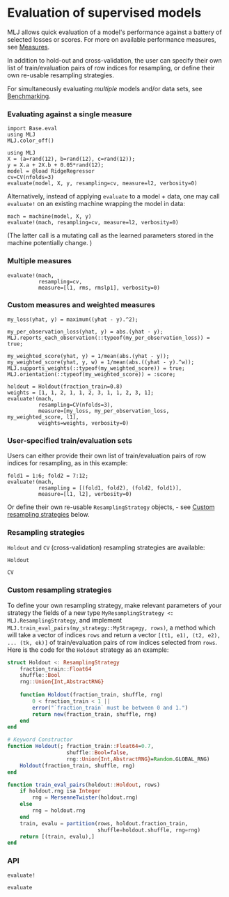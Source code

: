 # Evaluation of supervised models

MLJ allows quick evaluation of a model's performance against a battery
of selected losses or scores. For more on available performance
measures, see [Measures](performance_measures.md).

In addition to hold-out and cross-validation, the user can specify
their own list of train/evaluation pairs of row indices for
resampling, or define their own re-usable resampling strategies.

For simultaneously evaluating *multiple* models and/or data
sets, see [Benchmarking](benchmarking.md).


### Evaluating against a single measure

```@setup evaluation_of_supervised_models
import Base.eval
using MLJ
MLJ.color_off() 
```

```@repl evaluation_of_supervised_models
using MLJ
X = (a=rand(12), b=rand(12), c=rand(12));
y = X.a + 2X.b + 0.05*rand(12);
model = @load RidgeRegressor
cv=CV(nfolds=3)
evaluate(model, X, y, resampling=cv, measure=l2, verbosity=0)
```

Alternatively, instead of applying `evaluate` to a model + data, one
may call `evaluate!` on an existing machine wrapping the model in
data:

```@repl evaluation_of_supervised_models
mach = machine(model, X, y)
evaluate!(mach, resampling=cv, measure=l2, verbosity=0)
```

(The latter call is a mutating call as the learned parameters stored in the
machine potentially change. )

### Multiple measures

```@repl evaluation_of_supervised_models
evaluate!(mach,
          resampling=cv,
          measure=[l1, rms, rmslp1], verbosity=0)
```

### Custom measures and weighted measures

```@repl evaluation_of_supervised_models
my_loss(yhat, y) = maximum((yhat - y).^2);

my_per_observation_loss(yhat, y) = abs.(yhat - y);
MLJ.reports_each_observation(::typeof(my_per_observation_loss)) = true;

my_weighted_score(yhat, y) = 1/mean(abs.(yhat - y));
my_weighted_score(yhat, y, w) = 1/mean(abs.((yhat - y).^w));
MLJ.supports_weights(::typeof(my_weighted_score)) = true;
MLJ.orientation(::typeof(my_weighted_score)) = :score;

holdout = Holdout(fraction_train=0.8)
weights = [1, 1, 2, 1, 1, 2, 3, 1, 1, 2, 3, 1];
evaluate!(mach,
          resampling=CV(nfolds=3),
          measure=[my_loss, my_per_observation_loss, my_weighted_score, l1],
          weights=weights, verbosity=0)
```

### User-specified train/evaluation sets

Users can either provide their own list of train/evaluation pairs of row indices for resampling, as in this example:

```@repl evaluation_of_supervised_models
fold1 = 1:6; fold2 = 7:12;
evaluate!(mach,
          resampling = [(fold1, fold2), (fold2, fold1)],
          measure=[l1, l2], verbosity=0)
```

Or define their own re-usable `ResamplingStrategy` objects, - see
[Custom resampling strategies](@ref) below.


### Resampling strategies

`Holdout` and `CV` (cross-validation) resampling strategies are
available:


```@docs
Holdout
```

```@docs
CV
```


### Custom resampling strategies

To define your own resampling strategy, make relevant parameters of
your strategy the fields of a new type `MyResamplingStrategy <:
MLJ.ResamplingStrategy`, and implement
`MLJ.train_eval_pairs(my_strategy::MyStragegy, rows)`, a method which will take
a vector of indices `rows` and return a vector `[(t1, e1), (t2, e2),
... (tk, ek)]` of train/evaluation pairs of row indices selected from
`rows`. Here is the code for the `Holdout` strategy as an example:

```julia
struct Holdout <: ResamplingStrategy
    fraction_train::Float64
    shuffle::Bool
    rng::Union{Int,AbstractRNG}
	
    function Holdout(fraction_train, shuffle, rng)
        0 < fraction_train < 1 || 
		error("`fraction_train` must be between 0 and 1.")
        return new(fraction_train, shuffle, rng)
    end
end

# Keyword Constructor
function Holdout(; fraction_train::Float64=0.7,
                   shuffle::Bool=false,
                   rng::Union{Int,AbstractRNG}=Random.GLOBAL_RNG)
    Holdout(fraction_train, shuffle, rng)
end

function train_eval_pairs(holdout::Holdout, rows)
    if holdout.rng isa Integer
        rng = MersenneTwister(holdout.rng)
    else
        rng = holdout.rng
    end
    train, evalu = partition(rows, holdout.fraction_train,
                             shuffle=holdout.shuffle, rng=rng)
    return [(train, evalu),]
end
```


### API

```@docs
evaluate!
```

```@docs
evaluate
```
